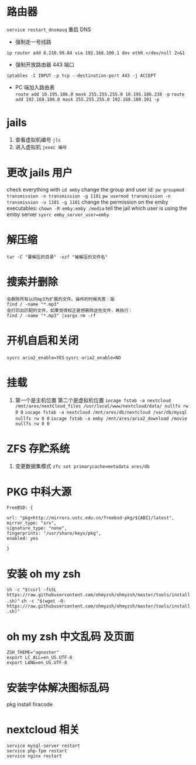 # 路由器

`service restart_dnsmasq` 重启 DNS

- 强制走一号线路

`ip router add 8.210.99.84 via 192.168.100.1 dev eth0 >/dev/null 2>&1`

- 强制开放路由器 443 端口

`iptables -I INPUT -p tcp --destination-port 443 -j ACCEPT`

- PC 端加入路由表\
  `route add 10.195.106.0 mask 255.255.255.0 10.195.106.238 -p` `route add 192.168.100.0 mask 255.255.255.0 192.168.100.101 -p`

# jails

1. 查看虚拟机编号 `jls`
2. 进入虚拟机 `jexec 编号`

# 更改 jails 用户

check everything with `id emby` change the group and user id: `pw groupmod transmission -n transmission -g 1101` `pw usermod transmission -n transmission -u 1101 -g 1101` change the permission on the emby executables: `chown -R emby:emby /media` tell the jail which user is using the emby server `sysrc emby_server_user=emby`

# 解压缩

`tar -C "要解压的目录" -xzf "被解压的文件名"`

# 搜索并删除

```
会删除所有以问mp3为扩展的文件。操作的时候先答：版
find / -name "*.mp3"
会打印出匹配的文件，如果觉得权正是想删除这些文件，再执行：
find / -name "*.mp3" |xargs rm -rf
```

# 开机自启和关闭

`sysrc aria2_enable=YES` `sysrc aria2_enable=NO`

# 挂载

1. 第一个是主机位置 第二个是虚拟机位置 `iocage fstab -a nextcloud /mnt/ares/nextCloud_files /usr/local/www/nextcloud/data/ nullfs rw 0 0` `iocage fstab -a nextcloud /mnt/ares/db/nextcloud /var/db/mysql nullfs rw 0 0` `iocage fstab -a emby /mnt/ares/aria2_download /movie nullfs rw 0 0`

# ZFS 存贮系统

1. 变更数据集模式 `zfs set primarycache=metadata ares/db`

# PKG 中科大源

```
FreeBSD: {

url: "pkg+http://mirrors.ustc.edu.cn/freebsd-pkg/${ABI}/latest",
mirror_type: "srv",
signature_type: "none",
fingerprints: "/usr/share/keys/pkg",
enabled: yes

}
```

# 安装 oh my zsh

`sh -c "$(curl -fsSL https://raw.githubusercontent.com/ohmyzsh/ohmyzsh/master/tools/install.sh)"` `sh -c "$(wget -O- https://raw.githubusercontent.com/ohmyzsh/ohmyzsh/master/tools/install.sh)"`

# oh my zsh 中文乱码 及页面

```
ZSH_THEME="agnoster"
export LC_ALL=en_US.UTF-8
export LANG=en_US.UTF-8
```

# 安装字体解决图标乱码

pkg install firacode

# nextcloud 相关

```
service mysql-server restart
service php-fpm restart
service nginx restart
```
